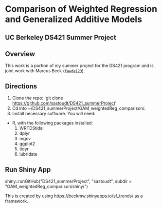 # Comparison of Weighted Regression and Generalized Additive Models

## UC Berkeley DS421 Summer Project



## Overview

This work is a portion of my summer project for the DS421 program and is joint work with Marcus Beck ([`fawda123`](https://github.com/fawda123/)).


## Directions
1. Clone the repo: `git clone https://github.com/sastoudt/DS421_summerProject'
2. Cd into ~/DS421_summerProject/GAM_weightedReg_comparison/.
3. Install necessary software. You will need:


-  R, with the following packages installed:
	1. WRTDStidal
	2. dplyr
	3. mgcv
	4. ggplot2
	5. tidyr
	6. lubridate


## Run Shiny App

shiny::runGitHub("DS421_summerProject", "sastoudt", subdir = "GAM_weightedReg_comparison/shiny/")

This is created by using https://beckmw.shinyapps.io/sf_trends/ as a framework.

 
